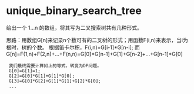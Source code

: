 # unique_binary_search_tree

给出一个 1...n 的数组，将其写为二叉搜索树共有几种形式。

思路：用数组G[n]来记录n个数可有的二叉树的形式；用函数F(i,n)来表示，当i为根时，树的个数。
     根据笛卡尔积，F(i,n)=G[i-1]*G[n-i];
     而G[n]=F(1,n)+F(2,n)+...+F(n,n)=G[0]*G[n-1]+G[1]+G[n-2]+...+G[n-1]*G[0]
     
     我们最终需要计算如上的等式，转变为DP问题。
     G[0]=G[1]=1;
     G[2]=G[0]*G[1]+G[1]*G[0];
     G[3]=G[0]*G[2]+G[1]*G[1]+G[2]*G[0];
     ...
     
